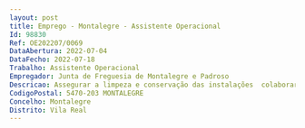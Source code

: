 ```yaml
--- 
layout: post
title: Emprego - Montalegre - Assistente Operacional
Id: 98830
Ref: OE202207/0069
DataAbertura: 2022-07-04
DataFecho: 2022-07-18
Trabalho: Assistente Operacional
Empregador: Junta de Freguesia de Montalegre e Padroso
Descricao: Assegurar a limpeza e conservação das instalações  colaborar eventualmente nos trabalhos auxiliares de montagem, desmontagem e conservação de equipamentos  auxiliar a execução de cargas e descargas  realizar tarefas de arrumação e distribuição  executar outras tarefas simples, não especificadas, de carácter manual e natureza executiva, exigindo principalmente esforço físico e conhecimentos práticos. Preparar, fornecer, transportar e zelar pela conservação de material que lhe estiver adstrito, comunicar estragos ou extravios.
CodigoPostal: 5470-203 MONTALEGRE
Concelho: Montalegre
Distrito: Vila Real
--- 
```

